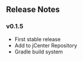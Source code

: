 ## Release Notes

### v0.1.5
- First stable release
- Add to jCenter Repository
- Gradle build system
